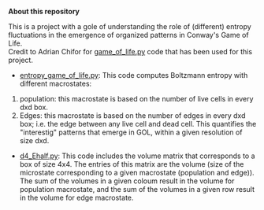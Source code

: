 **About this repository**

This is a project with a gole of understanding the role of (different) entropy fluctuations in the emergence of organized patterns in Conway's Game of Life.  
Credit to Adrian Chifor for [game_of_life.py](https://github.com/adrianchifor/conway-game-of-life/blob/master/game_of_life.py) code that has been used for this project.

* [entropy_game_of_life.py](https://github.com/danafaiez/Game-of-Life/blob/master/entropy_game_of_life.py): 
This code computes Boltzmann entropy with different macrostates: 
1. population: this macrostate is based on the number of live cells in every dxd box.  
2. Edges: this macrostate is based on the number of edges in every dxd box; i.e. the edge between any live cell and dead cell. 
This quantifies the "interestig" patterns that emerge in GOL, within a given resolution of size dxd.

* [d4_Ehalf.py](https://github.com/danafaiez/Game-of-Life/blob/master/d4_Ehalf.py):
This code includes the volume matrix that corresponds to a box of size 4x4. The entries of this matrix are the volume
(size of the microstate corresponding to a given macrostate (population and edge)). The sum of the volumes in a given coloum
result in the volume for population macrostate, and the sum of the volumes in a given row result in the volume for edge macrostate.

